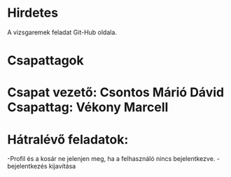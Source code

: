 # Hirdetes
A vizsgaremek feladat Git-Hub oldala.

##

# Csapattagok


# Csapat vezető: Csontos Márió Dávid Csapattag: Vékony Marcell
##

# Hátralévő feladatok:
  -Profil és a kosár ne jelenjen meg, ha a felhasználó nincs bejelentkezve.
  -bejelentkezés kijavítása